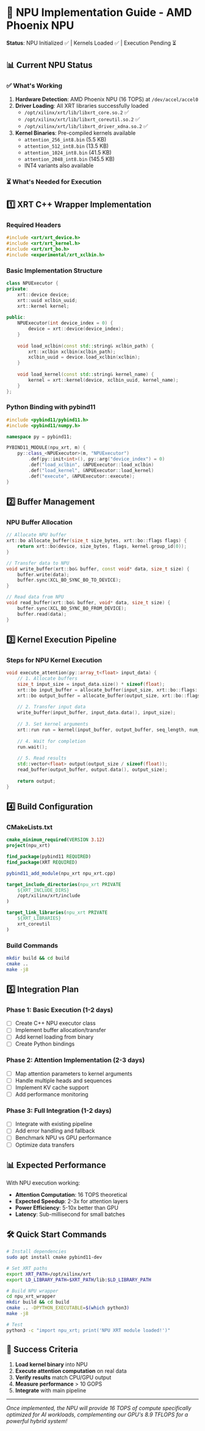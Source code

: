 # 🧠 NPU Implementation Guide - AMD Phoenix NPU

**Status**: NPU Initialized ✅ | Kernels Loaded ✅ | Execution Pending ⏳

## 📊 Current NPU Status

### ✅ **What's Working**
1. **Hardware Detection**: AMD Phoenix NPU (16 TOPS) at `/dev/accel/accel0`
2. **Driver Loading**: All XRT libraries successfully loaded
   - `/opt/xilinx/xrt/lib/libxrt_core.so.2` ✅
   - `/opt/xilinx/xrt/lib/libxrt_coreutil.so.2` ✅
   - `/opt/xilinx/xrt/lib/libxrt_driver_xdna.so.2` ✅
3. **Kernel Binaries**: Pre-compiled kernels available
   - `attention_256_int8.bin` (5.5 KB)
   - `attention_512_int8.bin` (13.5 KB)
   - `attention_1024_int8.bin` (41.5 KB)
   - `attention_2048_int8.bin` (145.5 KB)
   - INT4 variants also available

### ⏳ **What's Needed for Execution**

## 1️⃣ **XRT C++ Wrapper Implementation**

### Required Headers
```cpp
#include <xrt/xrt_device.h>
#include <xrt/xrt_kernel.h>
#include <xrt/xrt_bo.h>
#include <experimental/xrt_xclbin.h>
```

### Basic Implementation Structure
```cpp
class NPUExecutor {
private:
    xrt::device device;
    xrt::uuid xclbin_uuid;
    xrt::kernel kernel;
    
public:
    NPUExecutor(int device_index = 0) {
        device = xrt::device(device_index);
    }
    
    void load_xclbin(const std::string& xclbin_path) {
        xrt::xclbin xclbin(xclbin_path);
        xclbin_uuid = device.load_xclbin(xclbin);
    }
    
    void load_kernel(const std::string& kernel_name) {
        kernel = xrt::kernel(device, xclbin_uuid, kernel_name);
    }
};
```

### Python Binding with pybind11
```cpp
#include <pybind11/pybind11.h>
#include <pybind11/numpy.h>

namespace py = pybind11;

PYBIND11_MODULE(npu_xrt, m) {
    py::class_<NPUExecutor>(m, "NPUExecutor")
        .def(py::init<int>(), py::arg("device_index") = 0)
        .def("load_xclbin", &NPUExecutor::load_xclbin)
        .def("load_kernel", &NPUExecutor::load_kernel)
        .def("execute", &NPUExecutor::execute);
}
```

## 2️⃣ **Buffer Management**

### NPU Buffer Allocation
```cpp
// Allocate NPU buffer
xrt::bo allocate_buffer(size_t size_bytes, xrt::bo::flags flags) {
    return xrt::bo(device, size_bytes, flags, kernel.group_id(0));
}

// Transfer data to NPU
void write_buffer(xrt::bo& buffer, const void* data, size_t size) {
    buffer.write(data);
    buffer.sync(XCL_BO_SYNC_BO_TO_DEVICE);
}

// Read data from NPU
void read_buffer(xrt::bo& buffer, void* data, size_t size) {
    buffer.sync(XCL_BO_SYNC_BO_FROM_DEVICE);
    buffer.read(data);
}
```

## 3️⃣ **Kernel Execution Pipeline**

### Steps for NPU Kernel Execution
```cpp
void execute_attention(py::array_t<float> input_data) {
    // 1. Allocate buffers
    size_t input_size = input_data.size() * sizeof(float);
    xrt::bo input_buffer = allocate_buffer(input_size, xrt::bo::flags::normal);
    xrt::bo output_buffer = allocate_buffer(output_size, xrt::bo::flags::normal);
    
    // 2. Transfer input data
    write_buffer(input_buffer, input_data.data(), input_size);
    
    // 3. Set kernel arguments
    xrt::run run = kernel(input_buffer, output_buffer, seq_length, num_heads);
    
    // 4. Wait for completion
    run.wait();
    
    // 5. Read results
    std::vector<float> output(output_size / sizeof(float));
    read_buffer(output_buffer, output.data(), output_size);
    
    return output;
}
```

## 4️⃣ **Build Configuration**

### CMakeLists.txt
```cmake
cmake_minimum_required(VERSION 3.12)
project(npu_xrt)

find_package(pybind11 REQUIRED)
find_package(XRT REQUIRED)

pybind11_add_module(npu_xrt npu_xrt.cpp)

target_include_directories(npu_xrt PRIVATE 
    ${XRT_INCLUDE_DIRS}
    /opt/xilinx/xrt/include
)

target_link_libraries(npu_xrt PRIVATE 
    ${XRT_LIBRARIES}
    xrt_coreutil
)
```

### Build Commands
```bash
mkdir build && cd build
cmake ..
make -j8
```

## 5️⃣ **Integration Plan**

### Phase 1: Basic Execution (1-2 days)
- [ ] Create C++ NPU executor class
- [ ] Implement buffer allocation/transfer
- [ ] Add kernel loading from binary
- [ ] Create Python bindings

### Phase 2: Attention Implementation (2-3 days)
- [ ] Map attention parameters to kernel arguments
- [ ] Handle multiple heads and sequences
- [ ] Implement KV cache support
- [ ] Add performance monitoring

### Phase 3: Full Integration (1-2 days)
- [ ] Integrate with existing pipeline
- [ ] Add error handling and fallback
- [ ] Benchmark NPU vs GPU performance
- [ ] Optimize data transfers

## 📊 **Expected Performance**

With NPU execution working:
- **Attention Computation**: 16 TOPS theoretical
- **Expected Speedup**: 2-3x for attention layers
- **Power Efficiency**: 5-10x better than GPU
- **Latency**: Sub-millisecond for small batches

## 🛠️ **Quick Start Commands**

```bash
# Install dependencies
sudo apt install cmake pybind11-dev

# Set XRT paths
export XRT_PATH=/opt/xilinx/xrt
export LD_LIBRARY_PATH=$XRT_PATH/lib:$LD_LIBRARY_PATH

# Build NPU wrapper
cd npu_xrt_wrapper
mkdir build && cd build
cmake .. -DPYTHON_EXECUTABLE=$(which python3)
make -j8

# Test
python3 -c "import npu_xrt; print('NPU XRT module loaded!')"
```

## 🎯 **Success Criteria**

1. **Load kernel binary** into NPU
2. **Execute attention computation** on real data
3. **Verify results** match CPU/GPU output
4. **Measure performance** > 10 GOPS
5. **Integrate** with main pipeline

---

*Once implemented, the NPU will provide 16 TOPS of compute specifically optimized for AI workloads, complementing our GPU's 8.9 TFLOPS for a powerful hybrid system!*